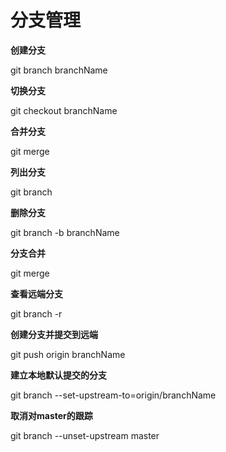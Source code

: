 # 分支管理

**创建分支**

git branch  branchName

**切换分支**

git checkout branchName

**合并分支**

git merge

**列出分支**

git branch

**删除分支**

git branch -b branchName

**分支合并**

git merge

**查看远端分支**

git branch -r 

**创建分支并提交到远端**

git push origin branchName

**建立本地默认提交的分支**

git branch --set-upstream-to=origin/branchName 

**取消对master的跟踪**

git branch --unset-upstream master

